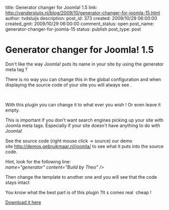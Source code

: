 title: Generator changer for Joomla! 1.5
link: http://vandersluijs.nl/blog/2009/10/generator-changer-for-joomla-15.html
author: tvdsluijs
description: 
post_id: 373
created: 2009/10/29 06:00:00
created_gmt: 2009/10/29 06:00:00
comment_status: open
post_name: generator-changer-for-joomla-15
status: publish
post_type: post

# Generator changer for Joomla! 1.5

Don't like the way Joomla! puts its name in your site by using the generator meta tag ?  
  
There is no way you can change this in the global configuration and when displaying the source code of your site you will always see .  
  
   
  
With this plugin you can change it to what ever you wish ! Or even leave it empty.  
  
This is important if you don't want search engines picking up your site with Joomla meta tags. Especially if your site doesn't have anything to do with Joomla!  
  
See the source code (right mouse click -> source) our demo site <http://demos.gebruikmaar.nl/joomla/> to see what it puts into the source code.  
  
Hint, look for the following line:  
_name="generator" content="Build by Theo" />_  
  
Then change the template to another one and you will see that the code stays intact  
  
You know what the best part is of this plugin ?It s comes real  cheap !  
  
[Download it here](http://www.iamboredsoiblog.eu/download-page/joomla-extensions/generator-changer/)